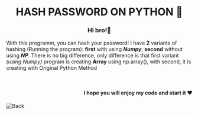 <h1 align='center'> HASH PASSWORD ON PYTHON 🐍 </h1>

<h3 align='center'> Hi bro!👋 </h3>

<p> With this programm, you can hash your password! I have <b>2</b> variants of hashing (Running the program): <b>first</b> with using <i><b>Numpy</i></b>, <b>second</b> without using <i><b>NP</i></b>. There is no big difference, only difference is that first variant <i>(using Numpy)</i> program is creating <b>Array</b> using np.array(), with second, it is creating with Original Python Method </p> <br>

<h4 align='right'> I hope you will enjoy my code and start it ❤️ </h4>

![Back](https://user-images.githubusercontent.com/95010815/166120946-ede7d8d0-6657-4ff5-8eb4-e55a59f265f1.png)
